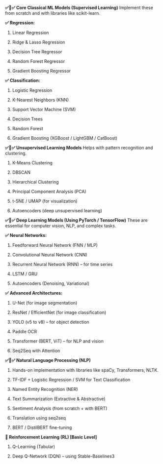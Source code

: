 **✅🔸✅ Core Classical ML Models (Supervised Learning)**
Implement these from scratch and with libraries like scikit-learn.

**✅ Regression:**
1. Linear Regression

2. Ridge & Lasso Regression

3. Decision Tree Regressor

4. Random Forest Regressor

5. Gradient Boosting Regressor

**✅ Classification:**
1. Logistic Regression

2. K-Nearest Neighbors (KNN)

3. Support Vector Machine (SVM)

4. Decision Trees

5. Random Forest

6. Gradient Boosting (XGBoost / LightGBM / CatBoost)

**✅🔸✅ Unsupervised Learning Models**
Helps with pattern recognition and clustering.

1. K-Means Clustering

2. DBSCAN

3. Hierarchical Clustering

4. Principal Component Analysis (PCA)

5. t-SNE / UMAP (for visualization)

6. Autoencoders (deep unsupervised learning)

**✅🔸✅ Deep Learning Models (Using PyTorch / TensorFlow)**
These are essential for computer vision, NLP, and complex tasks.

**✅ Neural Networks:**
1. Feedforward Neural Network (FNN / MLP)

2. Convolutional Neural Network (CNN)

3. Recurrent Neural Network (RNN) – for time series

4. LSTM / GRU

5. Autoencoders (Denoising, Variational)

**✅ Advanced Architectures:**
1. U-Net (for image segmentation)

2. ResNet / EfficientNet (for image classification)

3. YOLO (v5 to v8) – for object detection

4. Paddle OCR

5. Transformer (BERT, ViT) – for NLP and vision

6. Seq2Seq with Attention

**✅🔸✅ Natural Language Processing (NLP)**
1. Hands-on implementation with libraries like spaCy, Transformers, NLTK.

2. TF-IDF + Logistic Regression / SVM for Text Classification

3. Named Entity Recognition (NER)

4. Text Summarization (Extractive & Abstractive)

5. Sentiment Analysis (from scratch + with BERT)

6. Translation using seq2seq

7. BERT / DistilBERT fine-tuning

**🔸 Reinforcement Learning (RL) [Basic Level]**
1. Q-Learning (Tabular)

2. Deep Q-Network (DQN) – using Stable-Baselines3
